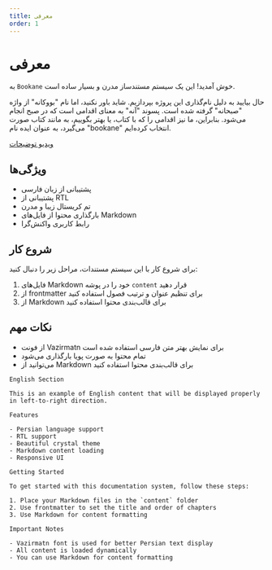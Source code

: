 ```yaml
---
title: معرفی
order: 1
---
```


# معرفی

به `Bookane` خوش آمدید! این یک سیستم مستندساز مدرن و بسیار ساده است. 

حال بیایید به دلیل نام‌گذاری این پروژه بپردازیم. شاید باور نکنید، اما نام "بووکانه" از واژه "صبحانه" گرفته شده است. پسوند "آنه" به معنای اقدامی است که در صبح انجام می‌شود. بنابراین، ما نیز اقدامی را که با کتاب، یا بهتر بگوییم، به مانند کتاب صورت می‌گیرد، به عنوان ایده نام "bookane" انتخاب کرده‌ایم.

[ویدیو توضیحات](https://www.aparat.com/v/qzlu2g7)

## ویژگی‌ها

- پشتیبانی از زبان فارسی
- پشتیبانی از RTL
- تم کریستال زیبا و مدرن
- بارگذاری محتوا از فایل‌های Markdown
- رابط کاربری واکنش‌گرا

## شروع کار

برای شروع کار با این سیستم مستندات، مراحل زیر را دنبال کنید:

1. فایل‌های Markdown خود را در پوشه `content` قرار دهید
2. از frontmatter برای تنظیم عنوان و ترتیب فصول استفاده کنید
3. از Markdown برای قالب‌بندی محتوا استفاده کنید

## نکات مهم

- از فونت Vazirmatn برای نمایش بهتر متن فارسی استفاده شده است
- تمام محتوا به صورت پویا بارگذاری می‌شود
- می‌توانید از Markdown برای قالب‌بندی محتوا استفاده کنید

``` ltr
English Section

This is an example of English content that will be displayed properly in left-to-right direction.

Features

- Persian language support
- RTL support
- Beautiful crystal theme
- Markdown content loading
- Responsive UI

Getting Started

To get started with this documentation system, follow these steps:

1. Place your Markdown files in the `content` folder
2. Use frontmatter to set the title and order of chapters
3. Use Markdown for content formatting

Important Notes

- Vazirmatn font is used for better Persian text display
- All content is loaded dynamically
- You can use Markdown for content formatting

```
